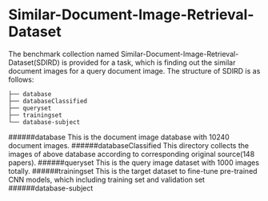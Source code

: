 # Similar-Document-Image-Retrieval-Dataset
The benchmark collection named Similar-Document-Image-Retrieval-Dataset(SDIRD) is provided for a task, which is finding out the similar document images for a query document image. The structure of SDIRD is as follows:
```
├── database
├── databaseClassified
├── queryset
├── trainingset
└── database-subject
```
######database
This is the document image database with 10240 document images.
######databaseClassified
This directory collects the images of above database according to corresponding original source(148 papers).
######queryset
This is the query image dataset with 1000 images totally.
######trainingset
This is the target dataset to fine-tune pre-trained CNN models, which including training set and validation set
######database-subject
